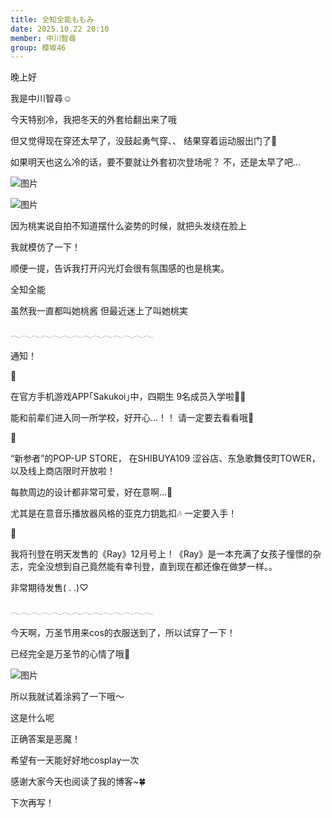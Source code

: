 ```yaml
---
title: 全知全能ももみ
date: 2025.10.22 20:10
member: 中川智尋
group: 樱坂46
---
```


晚上好

我是中川智尋☺︎







今天特别冷，我把冬天的外套给翻出来了哦

但又觉得现在穿还太早了，没鼓起勇气穿、、
结果穿着运动服出门了🫢




如果明天也这么冷的话，要不要就让外套初次登场呢？
不，还是太早了吧…








![图片](https://sakurazaka46.com/files/14/diary/s46/blog/moblog/202510/moba8stB4.jpg)

![图片](https://sakurazaka46.com/files/14/diary/s46/blog/moblog/202510/mobUKXVyX.jpg)








因为桃実说自拍不知道摆什么姿势的时候，就把头发绕在脸上

我就模仿了一下！

顺便一提，告诉我打开闪光灯会很有氛围感的也是桃実。

全知全能







虽然我一直都叫她桃酱
但最近迷上了叫她桃実






𓂃𓂃𓂃𓂃𓂃𓂃𓂃𓂃𓂃𓂃𓂃𓂃𓂃𓂃






通知！





📢

在官方手机游戏APP｢Sakukoi｣中，四期生
9名成员入学啦🏫🌸

能和前辈们进入同一所学校，好开心…！！
请一定要去看看哦💭


📢


“新参者”的POP-UP STORE，
在SHIBUYA109 涩谷店、东急歌舞伎町TOWER，以及线上商店限时开放啦！

每款周边的设计都非常可爱，好在意啊…🫢

尤其是在意音乐播放器风格的亚克力钥匙扣🎶 一定要入手！



📢


我将刊登在明天发售的《Ray》12月号上！《Ray》是一本充满了女孩子憧憬的杂志，完全没想到自己竟然能有幸刊登，直到现在都还像在做梦一样。。

非常期待发售(  . .)♡






𓂃𓂃𓂃𓂃𓂃𓂃𓂃𓂃𓂃𓂃𓂃𓂃𓂃𓂃







今天啊，万圣节用来cos的衣服送到了，所以试穿了一下！

已经完全是万圣节的心情了哦🎃







![图片](https://sakurazaka46.com/files/14/diary/s46/blog/moblog/202510/mobaOS08q.jpg)







所以我就试着涂鸦了一下哦〜

这是什么呢









正确答案是恶魔！

希望有一天能好好地cosplay一次










感谢大家今天也阅读了我的博客~🍀

下次再写！